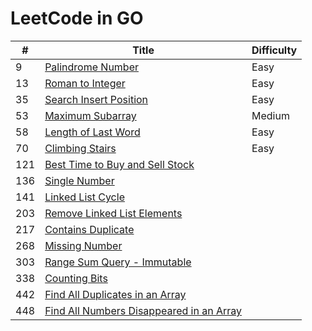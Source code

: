 
LeetCode in GO
========

| # | Title | Difficulty |
|---| ----- | ---------- |
|9|[Palindrome Number](https://leetcode.com/problems/palindrome-number/) |Easy|
|13|[Roman to Integer](https://leetcode.com/problems/roman-to-integer/) |Easy|
|35|[Search Insert Position](https://leetcode.com/problems/search-insert-position/) |Easy|
|53|[Maximum Subarray](https://leetcode.com/problems/maximum-subarray/) |Medium|
|58|[Length of Last Word](https://leetcode.com/problems/length-of-last-word/) |Easy|
|70|[Climbing Stairs](https://leetcode.com/problems/climbing-stairs/) |Easy|
|121|[Best Time to Buy and Sell Stock]()
|136|[Single Number]()
|141|[Linked List Cycle]()
|203|[Remove Linked List Elements]()
|217|[Contains Duplicate]()
|268|[Missing Number]()
|303|[Range Sum Query - Immutable]()
|338|[Counting Bits]()
|442|[Find All Duplicates in an Array]()
|448|[Find All Numbers Disappeared in an Array]()

